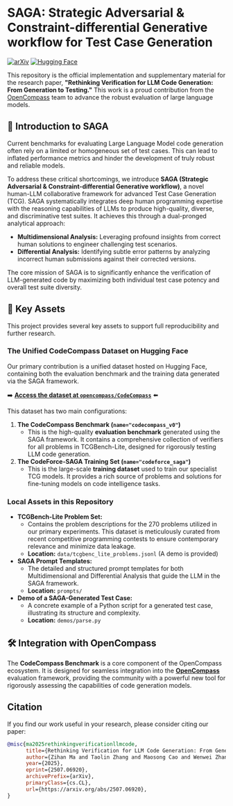 # SAGA: Strategic Adversarial & Constraint-differential Generative workflow for Test Case Generation

[![arXiv](https://img.shields.io/badge/arXiv-2507.06920-b31b1b.svg)](https://arxiv.org/abs/2507.06920)
[![Hugging Face](https://img.shields.io/badge/%F0%9F%A4%97%20Hugging%20Face-opencompass/CodeCompass-blue)](https://huggingface.co/datasets/opencompass/CodeCompass)

This repository is the official implementation and supplementary material for the research paper, **"Rethinking Verification for LLM Code Generation: From Generation to Testing."** This work is a proud contribution from the [OpenCompass](https://github.com/open-compass/opencompass) team to advance the robust evaluation of large language models.

## 🚀 Introduction to SAGA

Current benchmarks for evaluating Large Language Model code generation often rely on a limited or homogeneous set of test cases. This can lead to inflated performance metrics and hinder the development of truly robust and reliable models.

To address these critical shortcomings, we introduce **SAGA (Strategic Adversarial & Constraint-differential Generative workflow)**, a novel human-LLM collaborative framework for advanced Test Case Generation (TCG). SAGA systematically integrates deep human programming expertise with the reasoning capabilities of LLMs to produce high-quality, diverse, and discriminative test suites. It achieves this through a dual-pronged analytical approach:

*   **Multidimensional Analysis:** Leveraging profound insights from correct human solutions to engineer challenging test scenarios.
*   **Differential Analysis:** Identifying subtle error patterns by analyzing incorrect human submissions against their corrected versions.

The core mission of SAGA is to significantly enhance the verification of LLM-generated code by maximizing both individual test case potency and overall test suite diversity.

## 🌟 Key Assets

This project provides several key assets to support full reproducibility and further research.

### The Unified CodeCompass Dataset on Hugging Face

Our primary contribution is a unified dataset hosted on Hugging Face, containing both the evaluation benchmark and the training data generated via the SAGA framework.

➡️ **[Access the dataset at `opencompass/CodeCompass`](https://huggingface.co/datasets/opencompass/CodeCompass)** ⬅️

This dataset has two main configurations:

1.  **The CodeCompass Benchmark (`name="codecompass_v0"`)**
    *   This is the high-quality **evaluation benchmark** generated using the SAGA framework. It contains a comprehensive collection of verifiers for all problems in TCGBench-Lite, designed for rigorously testing LLM code generation.
2.  **The CodeForce-SAGA Training Set (`name="codeforce_saga"`)**
    *   This is the large-scale **training dataset** used to train our specialist TCG models. It provides a rich source of problems and solutions for fine-tuning models on code intelligence tasks.

### Local Assets in this Repository

*   **TCGBench-Lite Problem Set:**
    *   Contains the problem descriptions for the 270 problems utilized in our primary experiments. This dataset is meticulously curated from recent competitive programming contests to ensure contemporary relevance and minimize data leakage.
    *   **Location:** `data/tcgbenc_lite_problems.jsonl` (A demo is provided)
*   **SAGA Prompt Templates:**
    *   The detailed and structured prompt templates for both Multidimensional and Differential Analysis that guide the LLM in the SAGA framework.
    *   **Location:** `prompts/`
*   **Demo of a SAGA-Generated Test Case:**
    *   A concrete example of a Python script for a generated test case, illustrating its structure and complexity.
    *   **Location:** `demos/parse.py`

## 🛠️ Integration with OpenCompass

The **CodeCompass Benchmark** is a core component of the OpenCompass ecosystem. It is designed for seamless integration into the [**OpenCompass**](https://github.com/open-compass/opencompass) evaluation framework, providing the community with a powerful new tool for rigorously assessing the capabilities of code generation models.

## Citation

If you find our work useful in your research, please consider citing our paper:

```bibtex
@misc{ma2025rethinkingverificationllmcode,
      title={Rethinking Verification for LLM Code Generation: From Generation to Testing}, 
      author={Zihan Ma and Taolin Zhang and Maosong Cao and Wenwei Zhang and Minnan Luo and Songyang Zhang and Kai Chen},
      year={2025},
      eprint={2507.06920},
      archivePrefix={arXiv},
      primaryClass={cs.CL},
      url={https://arxiv.org/abs/2507.06920}, 
}
```
